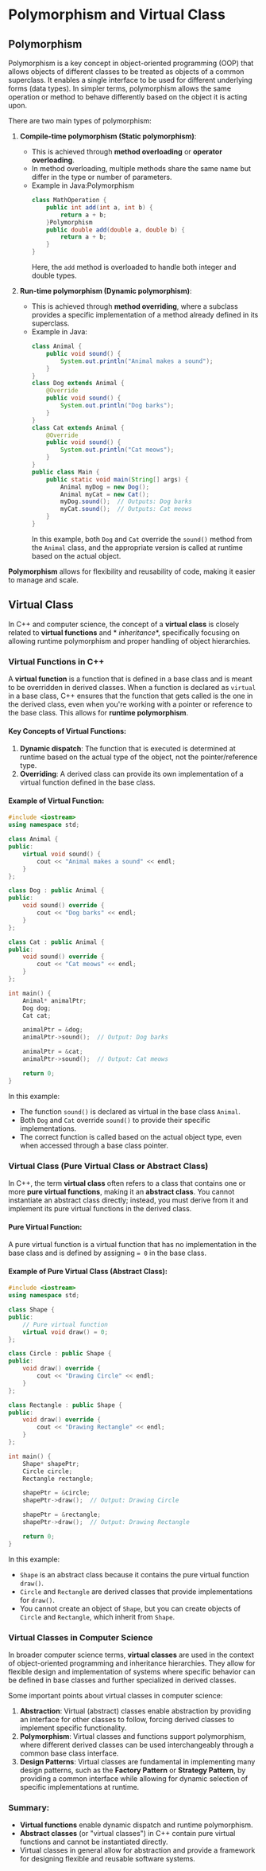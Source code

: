 # Polymorphism and Virtual Class

## Polymorphism

Polymorphism is a key concept in object-oriented programming (OOP) that allows objects of different classes to be
treated as objects of a common superclass. It enables a single interface to be used for different underlying forms (data
types). In simpler terms, polymorphism allows the same operation or method to behave differently based on the object it
is acting upon.

There are two main types of polymorphism:

1. **Compile-time polymorphism (Static polymorphism)**:
    - This is achieved through **method overloading** or **operator overloading**.
    - In method overloading, multiple methods share the same name but differ in the type or number of parameters.
    - Example in Java:Polymorphism
      ```java
      class MathOperation {
          public int add(int a, int b) {
              return a + b;
          }Polymorphism
          public double add(double a, double b) {
              return a + b;
          }
      }
      ```
      Here, the `add` method is overloaded to handle both integer and double types.

2. **Run-time polymorphism (Dynamic polymorphism)**:
    - This is achieved through **method overriding**, where a subclass provides a specific implementation of a method
      already defined in its superclass.
    - Example in Java:
      ```java
      class Animal {
          public void sound() {
              System.out.println("Animal makes a sound");
          }
      }
      class Dog extends Animal {
          @Override
          public void sound() {
              System.out.println("Dog barks");
          }
      }
      class Cat extends Animal {
          @Override
          public void sound() {
              System.out.println("Cat meows");
          }
      }
      public class Main {
          public static void main(String[] args) {
              Animal myDog = new Dog();
              Animal myCat = new Cat();
              myDog.sound();  // Outputs: Dog barks
              myCat.sound();  // Outputs: Cat meows
          }
      }
      ```
      In this example, both `Dog` and `Cat` override the `sound()` method from the `Animal` class, and the appropriate
      version is called at runtime based on the actual object.

**Polymorphism** allows for flexibility and reusability of code, making it easier to manage and scale.


## Virtual Class

In C++ and computer science, the concept of a **virtual class** is closely related to **virtual functions** and *
*inheritance**, specifically focusing on allowing runtime polymorphism and proper handling of object hierarchies.

### Virtual Functions in C++

A **virtual function** is a function that is defined in a base class and is meant to be overridden in derived classes.
When a function is declared as `virtual` in a base class, C++ ensures that the function that gets called is the one in
the derived class, even when you're working with a pointer or reference to the base class. This allows for **runtime
polymorphism**.

#### Key Concepts of Virtual Functions:

1. **Dynamic dispatch**: The function that is executed is determined at runtime based on the actual type of the object,
   not the pointer/reference type.
2. **Overriding**: A derived class can provide its own implementation of a virtual function defined in the base class.

#### Example of Virtual Function:

```cpp
#include <iostream>
using namespace std;

class Animal {
public:
    virtual void sound() {
        cout << "Animal makes a sound" << endl;
    }
};

class Dog : public Animal {
public:
    void sound() override {
        cout << "Dog barks" << endl;
    }
};

class Cat : public Animal {
public:
    void sound() override {
        cout << "Cat meows" << endl;
    }
};

int main() {
    Animal* animalPtr;
    Dog dog;
    Cat cat;

    animalPtr = &dog;
    animalPtr->sound();  // Output: Dog barks

    animalPtr = &cat;
    animalPtr->sound();  // Output: Cat meows

    return 0;
}
```

In this example:

- The function `sound()` is declared as virtual in the base class `Animal`.
- Both `Dog` and `Cat` override `sound()` to provide their specific implementations.
- The correct function is called based on the actual object type, even when accessed through a base class pointer.

### Virtual Class (Pure Virtual Class or Abstract Class)

In C++, the term **virtual class** often refers to a class that contains one or more **pure virtual functions**, making
it an **abstract class**. You cannot instantiate an abstract class directly; instead, you must derive from it and
implement its pure virtual functions in the derived class.

#### Pure Virtual Function:

A pure virtual function is a virtual function that has no implementation in the base class and is defined by assigning
`= 0` in the base class.

#### Example of Pure Virtual Class (Abstract Class):

```cpp
#include <iostream>
using namespace std;

class Shape {
public:
    // Pure virtual function
    virtual void draw() = 0;
};

class Circle : public Shape {
public:
    void draw() override {
        cout << "Drawing Circle" << endl;
    }
};

class Rectangle : public Shape {
public:
    void draw() override {
        cout << "Drawing Rectangle" << endl;
    }
};

int main() {
    Shape* shapePtr;
    Circle circle;
    Rectangle rectangle;

    shapePtr = &circle;
    shapePtr->draw();  // Output: Drawing Circle

    shapePtr = &rectangle;
    shapePtr->draw();  // Output: Drawing Rectangle

    return 0;
}
```

In this example:

- `Shape` is an abstract class because it contains the pure virtual function `draw()`.
- `Circle` and `Rectangle` are derived classes that provide implementations for `draw()`.
- You cannot create an object of `Shape`, but you can create objects of `Circle` and `Rectangle`, which inherit from
  `Shape`.

### Virtual Classes in Computer Science

In broader computer science terms, **virtual classes** are used in the context of object-oriented programming and
inheritance hierarchies. They allow for flexible design and implementation of systems where specific behavior can be
defined in base classes and further specialized in derived classes.

Some important points about virtual classes in computer science:

1. **Abstraction**: Virtual (abstract) classes enable abstraction by providing an interface for other classes to follow,
   forcing derived classes to implement specific functionality.
2. **Polymorphism**: Virtual classes and functions support polymorphism, where different derived classes can be used
   interchangeably through a common base class interface.
3. **Design Patterns**: Virtual classes are fundamental in implementing many design patterns, such as the **Factory
   Pattern** or **Strategy Pattern**, by providing a common interface while allowing for dynamic selection of specific
   implementations at runtime.

### Summary:

- **Virtual functions** enable dynamic dispatch and runtime polymorphism.
- **Abstract classes** (or "virtual classes") in C++ contain pure virtual functions and cannot be instantiated directly.
- Virtual classes in general allow for abstraction and provide a framework for designing flexible and reusable software
  systems.
